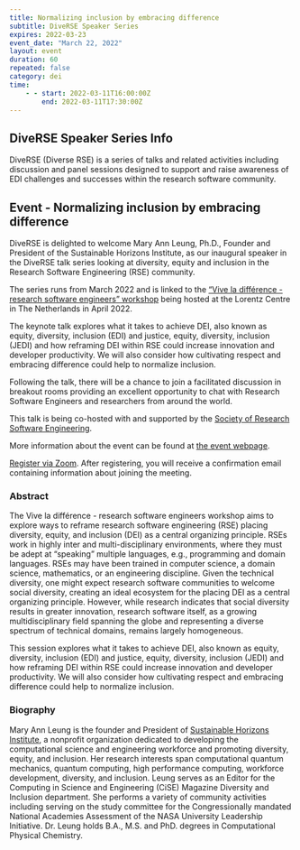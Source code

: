 ```yaml
---
title: Normalizing inclusion by embracing difference
subtitle: DiveRSE Speaker Series
expires: 2022-03-23
event_date: "March 22, 2022"
layout: event
duration: 60
repeated: false
category: dei 
time:
    - - start: 2022-03-11T16:00:00Z
        end: 2022-03-11T17:30:00Z
---
```


## DiveRSE Speaker Series Info

DiveRSE (Diverse RSE) is a series of talks and related activities including discussion and panel sessions designed to support and raise awareness of EDI challenges and successes within the research software community.

## Event - Normalizing inclusion by embracing difference

DiveRSE is delighted to welcome Mary Ann Leung, Ph.D., Founder and President of the Sustainable Horizons Institute, as our inaugural speaker in the DiveRSE talk series looking at diversity, equity and inclusion in the Research Software Engineering (RSE) community.

The series runs from March 2022 and is linked to the [“Vive la différence - research software engineers” workshop](https://www.researchsoft.org/events/2022-04/) being hosted at the Lorentz Centre in The Netherlands in April 2022.

The keynote talk explores what it takes to achieve DEI, also known as equity, diversity, inclusion (EDI) and justice, equity, diversity, inclusion (JEDI) and how reframing DEI within RSE could increase innovation and developer productivity. We will also consider how cultivating respect and embracing difference could help to normalize inclusion.

Following the talk, there will be a chance to join a facilitated discussion in breakout rooms providing an excellent opportunity to chat with Research Software Engineers and researchers from around the world.

This talk is being co-hosted with and supported by the [Society of Research Software Engineering](https://society-rse.org/).

More information about the event can be found at  [the event webpage](https://diverse-rse.github.io/events/2022-03-22).

[Register via Zoom](https://us06web.zoom.us/meeting/register/tZwvd-CprD4jH9Kt5smG4nGbp-YHoahn44Hm).
After registering, you will receive a confirmation email containing information about joining the meeting.

### Abstract

The Vive la différence - research software engineers workshop aims to explore ways to reframe research software engineering (RSE) placing diversity, equity, and inclusion (DEI) as a central organizing principle. RSEs work in highly inter and multi-disciplinary environments, where they must be adept at “speaking” multiple languages, e.g., programming and domain languages. RSEs may have been trained in computer science, a domain science, mathematics, or an engineering discipline. Given the technical diversity, one might expect research software communities to welcome social diversity, creating an ideal ecosystem for the placing DEI as a central organizing principle. However, while research indicates that social diversity results in greater innovation, research software itself, as a growing multidisciplinary field spanning the globe and representing a diverse spectrum of technical domains, remains largely homogeneous.

This session explores what it takes to achieve DEI, also known as equity, diversity, inclusion (EDI) and justice, equity, diversity, inclusion (JEDI) and how reframing DEI within RSE could increase innovation and developer productivity. We will also consider how cultivating respect and embracing difference could help to normalize inclusion.

### Biography

Mary Ann Leung is the founder and President of [Sustainable Horizons Institute](https://shinstitute.org/), a nonprofit organization dedicated to developing the computational science and engineering workforce and promoting diversity, equity, and inclusion. Her research interests span computational quantum mechanics, quantum computing, high performance computing, workforce development, diversity, and inclusion. Leung serves as an Editor for the Computing in Science and Engineering (CiSE) Magazine Diversity and Inclusion department. She performs a variety of community activities including serving on the study committee for the Congressionally mandated National Academies Assessment of the NASA University Leadership Initiative. Dr. Leung holds B.A., M.S. and PhD. degrees in Computational Physical Chemistry.
